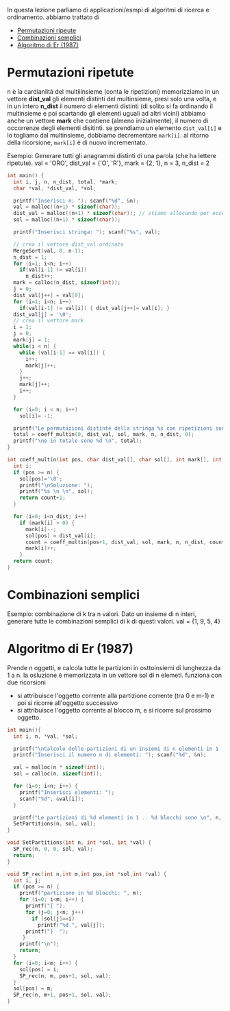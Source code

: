 In questa lezione parliamo di applicazioni/esmpi di algoritmi di ricerca e ordinamento. abbiamo trattato di
- [Permutazioni ripeute](#permutazioni-ripetute)
- [Combinazioni semplici](#combinazioni-semplici)
- [Algoritmo di Er (1987)](#algoritmo-di-er-1987)


# Permutazioni ripetute
n è la cardianlità del multiiinsieme (conta le ripetizioni)
memorizziamo in un vettore **dist_val** gli elementi distinti del multinsieme, presi solo una volta, e in un intero **n_dist** il numero di elementi distinti (di solito si fa ordinando il multinsieme e poi scartando gli elementi uguali ad altri vicini)
abbiamo anche un vettore **mark** che contiene (almeno inizialmente), il numero di occorrenze degli elementi disitinti. se prendiamo un elemento `dist_val[i]` e lo togliamo dal multinsieme, dobbiamo decrementare `mark[i]`. al ritorno della ricorsione, `mark[i]` è di nuovo incrementato.

Esempio: Generare tutti gli anagrammi distinti di una parola (che ha lettere ripetute).
val = 'ORO', dist_val = {'O', 'R'}, mark = {2, 1}, n = 3, n_dist = 2

```c
int main() {
  int i, j, n, n_dist, total, *mark;
  char *val, *dist_val, *sol;

  printf("Inserisci n: "); scanf("%d", &n);
  val = malloc((n+1) * sizeof(char));
  dist_val = malloc((n+1) * sizeof(char)); // stiamo allocando per eccesso
  sol = malloc((n+1) * sizeof(char));

  printf("Inserisci stringa: "); scanf("%s", val);

  // crea il vettore dist_val ordinato
  MergeSort(val, 0, n-1);
  n_dist = 1;
  for (i=1; i<n; i++)
    if(val[i-1] != val[i])
      n_dist++;
  mark = calloc(n_dist, sizeof(int));
  j = 0;
  dist_val[j++] = val[0];
  for (i=1; i<n; i++)
    if(val[i-1] != val[i]) { dist_val[j++]= val[i]; }
  dist_val[j] = '\0';
  // crea il vettore mark
  i = 1;
  j = 0;
  mark[j] = 1;
  while(i < n) {
    while (val[i-1] == val[i]) {
      i++;
      mark[j]++;
    }
    j++;
    mark[j]++;
    i++;
  }

  for (i=0; i < n; i++)
    sol[i]= -1;

  printf("Le permutazioni distinte della stringa %s con ripetizioni sono: \n", val);
  total = coeff_multin(0, dist_val, sol, mark, n, n_dist, 0);
  printf("\ne in totale sono %d \n", total);
}

int coeff_multin(int pos, char dist_val[], char sol[], int mark[], int n, int n_dist, int count) {
  int i;
  if (pos >= n) {
    sol[pos]='\0';
    printf("\nSoluzione: ");
    printf("%s \n \n", sol);
    return count+1;
  }

  for (i=0; i<n_dist; i++)
    if (mark[i] > 0) {
      mark[i]--;
      sol[pos] = dist_val[i];
      count = coeff_multin(pos+1, dist_val, sol, mark, n, n_dist, count);
      mark[i]++;
    }
  return count;
}
```

# Combinazioni semplici
Esempio: combinazione di k tra n valori. Dato un insieme di n interi, generare tutte le combinazioni semplici di k di questi valori.
val = {1, 9, 5, 4}

# Algoritmo di Er (1987)
Prende n oggetti, e calcola tutte le partizioni in osttoinsiemi di lunghezza da 1 a n. la osluzione è memorizzata in un vettore sol di n elemeti. funziona con due ricorsioni
- si attribuisce l'oggetto corrente alla partizione corrente (tra 0 e m-1) e poi si ricorre all'oggetto successivo
- si attribuisce l'oggetto corrente al blocco m, e si ricorre sul prossimo oggetto.

```c
int main(){
  int i, n, *val, *sol;

  printf("\nCalcolo delle partizioni di un insiemi di n elementi in 1 .. n blocchi\n");
  printf("Inserisci il numero n di elementi: "); scanf("%d", &n);

  val = malloc(n * sizeof(int));
  sol = calloc(n, sizeof(int));

  for (i=0; i<n; i++) {
    printf("Inserisci elementi: ");
    scanf("%d", &val[i]);
  }

  printf("Le partizioni di %d elementi in 1 .. %d blocchi sono \n", n, n);
  SetPartitions(n, sol, val);
}

void SetPartitions(int n, int *sol, int *val) {
  SP_rec(n, 0, 0, sol, val);
  return;
}

void SP_rec(int n,int m,int pos,int *sol,int *val) {
  int i, j;
  if (pos >= n) {
    printf("partizione in %d blocchi: ", m);
    for (i=0; i<m; i++) {
      printf("{ ");
      for (j=0; j<n; j++)
        if (sol[j]==i)
          printf("%d ", val[j]);
      printf("}  ");
     }
    printf("\n");
    return;
  }
  for (i=0; i<m; i++) {
    sol[pos] = i;
    SP_rec(n, m, pos+1, sol, val);
  }
  sol[pos] = m;
  SP_rec(n, m+1, pos+1, sol, val);
}
```